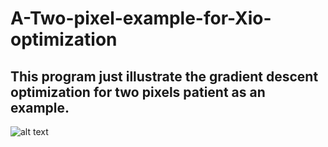 # A-Two-pixel-example-for-Xio-optimization
## This program just illustrate the gradient descent optimization for two pixels patient as an example.

![alt text](https://github.com/fishdda/A-Two-pixel-example-for-Xio-optimization/Figure_1.png)
